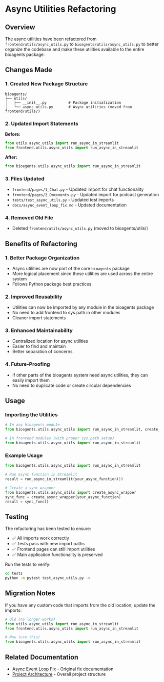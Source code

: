 # Async Utilities Refactoring

## Overview

The async utilities have been refactored from `frontend/utils/async_utils.py` to `bioagents/utils/async_utils.py` to better organize the codebase and make these utilities available to the entire bioagents package.

## Changes Made

### 1. Created New Package Structure

```
bioagents/
├── utils/
│   ├── __init__.py          # Package initialization
│   └── async_utils.py       # Async utilities (moved from frontend/utils/)
```

### 2. Updated Import Statements

**Before:**
```python
from utils.async_utils import run_async_in_streamlit
from frontend.utils.async_utils import run_async_in_streamlit
```

**After:**
```python
from bioagents.utils.async_utils import run_async_in_streamlit
```

### 3. Files Updated

- `frontend/pages/1_Chat.py` - Updated import for chat functionality
- `frontend/pages/2_Documents.py` - Updated import for podcast generation
- `tests/test_async_utils.py` - Updated test imports
- `docs/async_event_loop_fix.md` - Updated documentation

### 4. Removed Old File

- Deleted `frontend/utils/async_utils.py` (moved to bioagents/utils/)

## Benefits of Refactoring

### 1. Better Package Organization
- Async utilities are now part of the core `bioagents` package
- More logical placement since these utilities are used across the entire system
- Follows Python package best practices

### 2. Improved Reusability
- Utilities can now be imported by any module in the bioagents package
- No need to add frontend to sys.path in other modules
- Cleaner import statements

### 3. Enhanced Maintainability
- Centralized location for async utilities
- Easier to find and maintain
- Better separation of concerns

### 4. Future-Proofing
- If other parts of the bioagents system need async utilities, they can easily import them
- No need to duplicate code or create circular dependencies

## Usage

### Importing the Utilities

```python
# In any bioagents module
from bioagents.utils.async_utils import run_async_in_streamlit, create_async_wrapper

# In frontend modules (with proper sys.path setup)
from bioagents.utils.async_utils import run_async_in_streamlit
```

### Example Usage

```python
from bioagents.utils.async_utils import run_async_in_streamlit

# Run async function in Streamlit
result = run_async_in_streamlit(your_async_function())

# Create a sync wrapper
from bioagents.utils.async_utils import create_async_wrapper
sync_func = create_async_wrapper(your_async_function)
result = sync_func()
```

## Testing

The refactoring has been tested to ensure:

- ✅ All imports work correctly
- ✅ Tests pass with new import paths
- ✅ Frontend pages can still import utilities
- ✅ Main application functionality is preserved

Run the tests to verify:

```bash
cd tests
python -m pytest test_async_utils.py -v
```

## Migration Notes

If you have any custom code that imports from the old location, update the imports:

```python
# Old (no longer works)
from utils.async_utils import run_async_in_streamlit
from frontend.utils.async_utils import run_async_in_streamlit

# New (use this)
from bioagents.utils.async_utils import run_async_in_streamlit
```

## Related Documentation

- [Async Event Loop Fix](./async_event_loop_fix.md) - Original fix documentation
- [Project Architecture](./architecture.md) - Overall project structure 